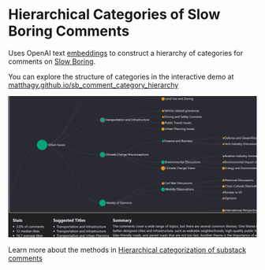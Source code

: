 # Hierarchical Categories of Slow Boring Comments

Uses OpenAI text [embeddings](https://platform.openai.com/docs/guides/embeddings/what-are-embeddings) 
to construct a hierarchy of categories for comments on [Slow Boring](https://www.slowboring.com/).

You can explore the structure of categories in the interactive demo at [matthagy.github.io/sb_comment_category_hierarchy](https://matthagy.github.io/sb_comment_category_hierarchy/)

![Screenshot](./img/screenshot.png "Screenshot")

Learn more about the methods in [Hierarchical categorization of substack comments](https://matthagy.substack.com/p/hierarchical-categorization-of-substack)
